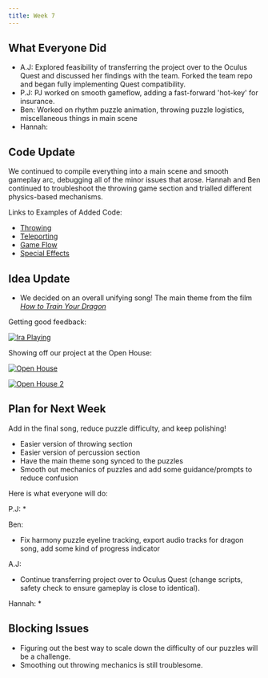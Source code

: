 ```yaml
---
title: Week 7
---
```


## What Everyone Did
* A.J: Explored feasibility of transferring the project over to the Oculus Quest and discussed her findings with the team. Forked the team repo and began fully implementing Quest compatibility.
* P.J: PJ worked on smooth gameflow, adding a fast-forward 'hot-key' for insurance.
* Ben: Worked on rhythm puzzle animation, throwing puzzle logistics, miscellaneous things in main scene
* Hannah: 

## Code Update
We continued to compile everything into a main scene and smooth gameplay arc, debugging all of the minor issues that arose. Hannah and Ben continued to troubleshoot the throwing game section and trialled different physics-based mechanisms. 

Links to Examples of Added Code:
* [Throwing](https://github.com/UWRealityLab/vrcapstone19sp-team7/tree/master/PhantasiaConductor/Assets/Scripts/Throwing)
* [Teleporting](https://github.com/UWRealityLab/vrcapstone19sp-team7/tree/master/PhantasiaConductor/Assets/Scripts/Teleporting)
* [Game Flow](https://github.com/UWRealityLab/vrcapstone19sp-team7/tree/master/PhantasiaConductor/Assets/Scripts/GameFlow)
* [Special Effects](https://github.com/UWRealityLab/vrcapstone19sp-team7/tree/master/PhantasiaConductor/Assets/Scripts/Effects)


## Idea Update
* We decided on an overall unifying song! The main theme from the film [*How to Train Your Dragon*](https://m.youtube.com/watch?v=2C4lFUpI_4U)

Getting good feedback:

[![Ira Playing](https://github.com/UWRealityLab/vrcapstone19sp-team7/blob/gh-pages/assets/ira.png)](#)

Showing off our project at the Open House:

[![Open House](http://img.youtube.com/vi/C5ZD3aa8Rs4/0.jpg)](https://youtu.be/C5ZD3aa8Rs4)

[![Open House 2](https://github.com/UWRealityLab/vrcapstone19sp-team7/blob/gh-pages/assets/IMG_3339.JPG)](#)


## Plan for Next Week
Add in the final song, reduce puzzle difficulty, and keep polishing!
* Easier version of throwing section
* Easier version of percussion section
* Have the main theme song synced to the puzzles 
* Smooth out mechanics of puzzles and add some guidance/prompts to reduce confusion

Here is what everyone will do:

P.J: 
*

Ben:
* Fix harmony puzzle eyeline tracking, export audio tracks for dragon song, add some kind of progress indicator

A.J:
* Continue transferring project over to Oculus Quest (change scripts, safety check to ensure gameplay is close to identical).  

Hannah:
*

## Blocking Issues
* Figuring out the best way to scale down the difficulty of our puzzles will be a challenge. 
* Smoothing out throwing mechanics is still troublesome.
